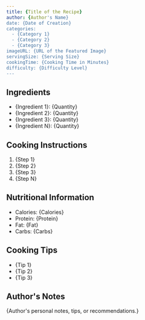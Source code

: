 ```yaml
---
title: {Title of the Recipe}
author: {Author's Name}
date: {Date of Creation}
categories:
  - {Category 1}
  - {Category 2}
  - {Category 3}
imageURL: {URL of the Featured Image}
servingSize: {Serving Size}
cookingTime: {Cooking Time in Minutes}
difficulty: {Difficulty Level}
---
```


## Ingredients
<!-- Slot Ingredients -->
- {Ingredient 1}: {Quantity}
- {Ingredient 2}: {Quantity}
- {Ingredient 3}: {Quantity}
- {Ingredient N}: {Quantity}

## Cooking Instructions
<!-- Slot Cooking Instructions -->
1. {Step 1}
2. {Step 2}
3. {Step 3}
4. {Step N}

## Nutritional Information
<!-- Slot Nutritional Information -->
- Calories: {Calories}
- Protein: {Protein}
- Fat: {Fat}
- Carbs: {Carbs}

## Cooking Tips
<!-- Slot Cooking Tips -->
- {Tip 1}
- {Tip 2}
- {Tip 3}

## Author's Notes
<!-- Slot Author's Notes -->
{Author's personal notes, tips, or recommendations.}

